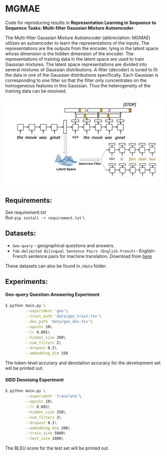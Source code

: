# MGMAE
Code for reproducing results in **Representation Learning in Sequence to Sequence Tasks: Multi-filter Gaussian Mixture Autoencoder**.

The Multi-filter Gaussian Mixture Autoencoder (abbreviation: MGMAE) utilizes an autoencoder to learn the representations of the inputs. The representations are the outputs from the encoder, lying in the latent space whose dimension is the hidden dimension of the encoder. The representations of training data in the latent space are used to train Gaussian mixtures. The latent space representations are divided into several mixtures of Gaussian distributions. A filter (decoder) is tuned to fit the data in one of the Gaussian distributions specifically. Each Gaussian is corresponding to one filter so that the filter only concentrates on the homogeneous features in this Gaussian. Thus the heterogeneity of the training data can be resolved.

![architecture](https://github.com/yunhaoyang234/MGMAE/blob/main/figures/architecture.png)

## Requirements:
See requirement.txt\
Run
`pip install -r requirement.txt` \

## Datasets:
- `Geo-query` - geographical questions and answers.
- `Tab-delimited Bilingual Sentence Pairs (English-French)`- English-French sentence pairs for machine translation. Download from [here](https://www.manythings.org/anki/)

These datasets can also be found in `/data` folder.

## Experiments:
#### Geo-query Question-Answering Experiment
```bash
$ python main.py \
		 --experiment 'geo'\
         --train_path 'data/geo_train.tsv'\
         --dev_path 'data/geo_dev.tsv'\
         --epochs 10\
         --lr 0.001\
         --hidden_size 200\
    	 --num_filters 2\
    	 --dropout 0.2\
    	 --embedding_dim 150
```
The token-level accuracy and denotation accuracy for the development set will be printed out.

#### SIDD Denoising Experiment
```bash
$ python main.py \
		 --experiment 'translate'\
         --epochs 10\
         --lr 0.001\
         --hidden_size 250\
    	 --num_filters 2\
    	 --dropout 0.1\
    	 --embedding_dim 200\
    	 --train_size 5000\
    	 --test_size 1000\
```
The BLEU score for the test set will be printed out.